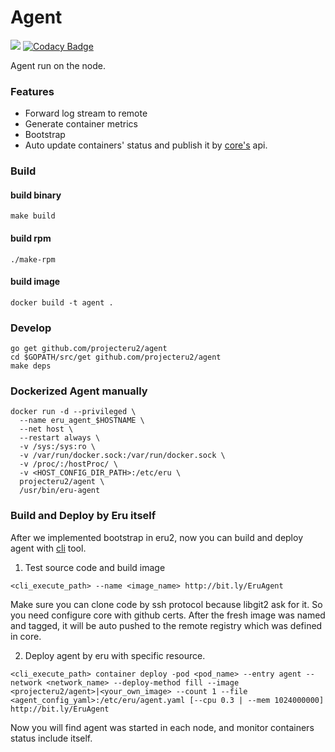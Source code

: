 Agent
======
![](https://github.com/projecteru2/cli/workflows/goreleaser/badge.svg)
[![Codacy Badge](https://app.codacy.com/project/badge/Grade/0ae492f3a2c04f7c9b743998f4184943)](https://www.codacy.com/gh/projecteru2/agent?utm_source=github.com&amp;utm_medium=referral&amp;utm_content=projecteru2/agent&amp;utm_campaign=Badge_Grade)

Agent run on the node.

### Features

* Forward log stream to remote
* Generate container metrics
* Bootstrap
* Auto update containers' status and publish it by [core's](https://github.com/projecteru2/core) api.

### Build

#### build binary

`make build`

#### build rpm

`./make-rpm`

#### build image

`docker build -t agent .`

### Develop

```shell
go get github.com/projecteru2/agent
cd $GOPATH/src/get github.com/projecteru2/agent
make deps
```

### Dockerized Agent manually

```shell
docker run -d --privileged \
  --name eru_agent_$HOSTNAME \
  --net host \
  --restart always \
  -v /sys:/sys:ro \
  -v /var/run/docker.sock:/var/run/docker.sock \
  -v /proc/:/hostProc/ \
  -v <HOST_CONFIG_DIR_PATH>:/etc/eru \
  projecteru2/agent \
  /usr/bin/eru-agent
```

### Build and Deploy by Eru itself

After we implemented bootstrap in eru2, now you can build and deploy agent with [cli](https://github.com/projecteru2/cli) tool.

1. Test source code and build image

```shell
<cli_execute_path> --name <image_name> http://bit.ly/EruAgent
```

Make sure you can clone code by ssh protocol because libgit2 ask for it. So you need configure core with github certs. After the fresh image was named and tagged, it will be auto pushed to the remote registry which was defined in core.

2. Deploy agent by eru with specific resource.

```shell
<cli_execute_path> container deploy -pod <pod_name> --entry agent --network <network_name> --deploy-method fill --image <projecteru2/agent>|<your_own_image> --count 1 --file <agent_config_yaml>:/etc/eru/agent.yaml [--cpu 0.3 | --mem 1024000000] http://bit.ly/EruAgent
```

Now you will find agent was started in each node, and monitor containers status include itself.

